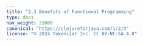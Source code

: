 ```yaml
---
title: "2.3 Benefits of Functional Programming"
type: docs
nav_weight: 23000
canonical: "https://clojureforjava.com/1/2/3"
license: "© 2024 Tokenizer Inc. CC BY-NC-SA 4.0"
---
```

